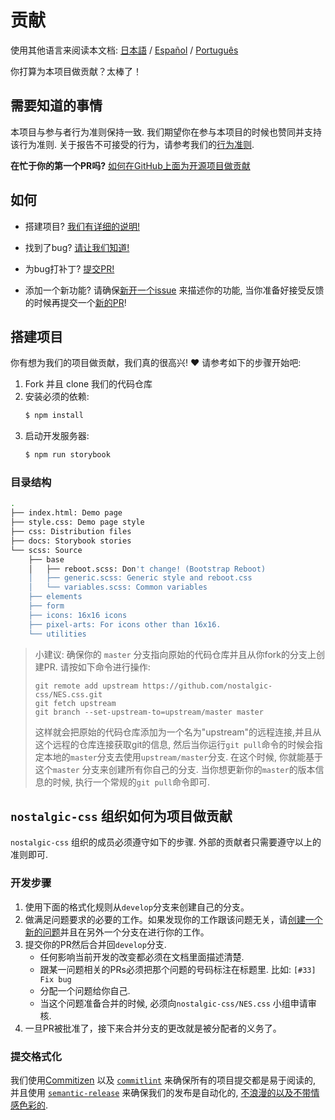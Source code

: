 # 贡献

使用其他语言来阅读本文档:
[日本語](.github/CONTRIBUTING-jp.md) / [Español](.github/CONTRIBUTING-es.md) / [Português](.github/CONTRIBUTING-pt-BR.md)

你打算为本项目做贡献？太棒了！

## 需要知道的事情

本项目与参与者行为准则保持一致. 我们期望你在参与本项目的时候也赞同并支持该行为准则. 关于报告不可接受的行为，请参考我们的[行为准则][code-of-conduct].

**在忙于你的第一个PR吗?**
[如何在GitHub上面为开源项目做贡献][egghead]

## 如何

* 搭建项目?
  [我们有详细的说明!](#project-setup)

* 找到了bug?
  [请让我们知道!][new-issue]

* 为bug打补丁?
  [提交PR!][new-pr]

* 添加一个新功能?
  请确保[新开一个issue][new-issue] 来描述你的功能, 当你准备好接受反馈的时候再提交一个[新的PR][new-pr]!

## 搭建项目

你有想为我们的项目做贡献，我们真的很高兴! ❤️ 请参考如下的步骤开始吧:

1. Fork 并且 clone 我们的代码仓库
2. 安装必须的依赖:
    ```sh
    $ npm install
    ```
3. 启动开发服务器:
    ```sh
    $ npm run storybook
    ```

### 目录结构
```sh
.
├── index.html: Demo page
├── style.css: Demo page style
├── css: Distribution files
├── docs: Storybook stories
└── scss: Source
    ├── base
    │   ├── reboot.scss: Don't change! (Bootstrap Reboot)
    │   ├── generic.scss: Generic style and reboot.css
    │   └── variables.scss: Common variables
    ├── elements
    ├── form
    ├── icons: 16x16 icons
    ├── pixel-arts: For icons other than 16x16.
    └── utilities
```

> 小建议: 确保你的 `master` 分支指向原始的代码仓库并且从你fork的分支上创建PR. 请按如下命令进行操作:
>
> ```
> git remote add upstream https://github.com/nostalgic-css/NES.css.git
> git fetch upstream
> git branch --set-upstream-to=upstream/master master
> ```
>
> 这样就会把原始的代码仓库添加为一个名为"upstream"的远程连接,并且从这个远程的仓库连接获取git的信息, 然后当你运行`git pull`命令的时候会指定本地的`master`分支去使用`upstream/master`分支. 在这个时候, 你就能基于这个`master` 分支来创建所有你自己的分支. 当你想更新你的`master`的版本信息的时候, 执行一个常规的`git pull`命令即可.

## `nostalgic-css` 组织如何为项目做贡献

`nostalgic-css` 组织的成员必须遵守如下的步骤. 外部的贡献者只需要遵守以上的准则即可.

### 开发步骤

1. 使用下面的格式化规则从`develop`分支来创建自己的分支。
2. 做满足问题要求的必要的工作。如果发现你的工作跟该问题无关，请[创建一个新的问题][new-issue]并且在另外一个分支在进行你的工作。
3. 提交你的PR然后合并回`develop`分支.
    * 任何影响当前开发的改变都必须在文档里面描述清楚.
    * 跟某一问题相关的PRs必须把那个问题的号码标注在标题里. 比如: `[#33] Fix bug`
    * 分配一个问题给你自己.
    * 当这个问题准备合并的时候, 必须向`nostalgic-css/NES.css` 小组申请审核.
4. 一旦PR被批准了，接下来合并分支的更改就是被分配者的义务了。

### 提交格式化

我们使用[Commitizen][commitizen] 以及 [`commitlint`][commitlint] 来确保所有的项目提交都是易于阅读的, 并且使用 [`semantic-release`][semantic-release] 来确保我们的发布是自动化的, [不浪漫的以及不带情感色彩的][sentimental-versioning].





[code-of-conduct]: CODE_OF_CONDUCT.md
[commitizen]: https://github.com/commitizen/cz-cli
[commitlint]: [https://github.com/marionebl/commitlint]
[egghead]: https://egghead.io/series/how-to-contribute-to-an-open-source-project-on-github
[new-issue]: https://github.com/nostalgic-css/NES.css/issues/new
[new-pr]: https://github.com/nostalgic-css/NES.css/compare/develop...develop
[semantic-release]: https://github.com/semantic-release/semantic-release
[sentimental-versioning]: http://sentimentalversioning.org/
